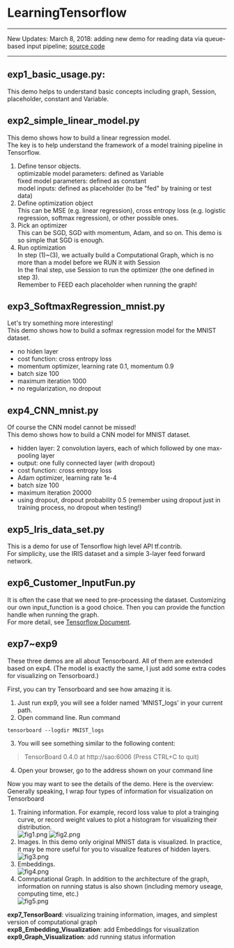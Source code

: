 # LearningTensorflow        

***
New Updates:
March 8, 2018: adding new demo for reading data via queue-based input pipeline; [source code](https://github.com/SaoYan/LearningTensorflow/blob/master/exp11_user_dataset_low_API.py)

***

## exp1_basic_usage.py:     
This demo helps to understand basic concepts including graph, Session, placeholder, constant and Variable.

## exp2_simple_linear_model.py    
This demo shows how to build a linear regression model.     
The key is to help understand the framework of a model training pipeline in Tensorflow.      
1. Define tensor objects.    
optimizable model parameters: defined as Variable    
fixed model parameters: defined as constant    
model inputs: defined as placeholder (to be "fed" by training or test data)    
2. Define optimization object    
This can be MSE (e.g. linear regression), cross entropy loss (e.g. logistic regression, softmax regression), or other possible ones.    
3. Pick an optimizer    
This can be SGD, SGD with momentum, Adam, and so on. This demo is so simple that SGD is enough.    
4. Run optimization    
In step (1)~(3), we actually build a Computational Graph, which is no more than a model before we RUN it with Session    
In the final step, use Session to run the optimizer (the one defined in step 3).    
Remember to FEED each placeholder when running the graph!

## exp3_SoftmaxRegression_mnist.py    
Let's try something more interesting!    
This demo shows how to build a sofmax regression model for the MNIST dataset.    
* no hiden layer  
* cost function: cross entropy loss    
* momentum optimizer, learning rate 0.1, momentum 0.9    
* batch size 100    
* maximum iteration 1000    
* no regularization, no dropout

## exp4_CNN_mnist.py    
Of course the CNN model cannot be missed!    
This demo shows how to build a CNN model for MNIST dataset.    
* hidden layer: 2 convolution layers, each of which followed by one max-pooling layer    
* output: one fully connected layer (with dropout)    
* cost function: cross entropy loss    
* Adam optimizer, learning rate 1e-4    
* batch size 100    
* maximum iteration 20000    
* using dropout, dropout probability 0.5 (remember using dropout just in training process, no dropout when testing!)

## exp5_Iris_data_set.py
This is a demo for use of Tensorflow high level API tf.contrib.    
For simplicity, use the IRIS dataset and a simple 3-layer feed forward network.

## exp6_Customer_InputFun.py
It is often the case that we need to pre-processing the dataset. Customizing our own input_function is a good choice. Then you can provide the function handle when running the graph.     
For more detail, see [Tensorflow Document](https://www.tensorflow.org/get_started/input_fn).

## exp7~exp9
These three demos are all about Tensorboard. All of them are extended based on exp4. (The model is exactly the same, I just add some extra codes for visualizing on Tensorboard.)

First, you can try Tensorboard and see how amazing it is.       
1. Just run exp9, you will see a folder named 'MNIST_logs' in your current path.    
2. Open command line. Run command
```
tensorboard --logdir MNIST_logs
```    
3. You will see something similar to the following content:    
> TensorBoard 0.4.0 at http://sao:6006 (Press CTRL+C to quit)

4. Open your browser, go to the address shown on your command line

Now you may want to see the details of the demo. Here is the overview:    
Generally speaking, I wrap four types of information for visualization on Tensorboard    
1. Training information. For example, record loss value to plot a trainging curve, or record weight values to plot a histogram for visualizing their distribution.  
![fig1.png](https://github.com/SaoYan/LearningTensorflow/blob/master/Figures/fig1.png)
![fig2.png](https://github.com/SaoYan/LearningTensorflow/blob/master/Figures/fig2.png)
2. Images. In this demo only original MNIST data is visualized. In practice, it may be more useful for you to visualize features of hidden layers.
![fig3.png](https://github.com/SaoYan/LearningTensorflow/blob/master/Figures/fig3.png)
3. Embeddings.  
![fig4.png](https://github.com/SaoYan/LearningTensorflow/blob/master/Figures/fig4.png)
4. Comnputational Graph. In addition to the architecture of the graph, information on running status is also shown (including memory useage, computing time, etc.)  
![fig5.png](https://github.com/SaoYan/LearningTensorflow/blob/master/Figures/fig5.png)

**exp7_TensorBoard**: visualizing training information, images, and simplest version of computational graph    
**exp8_Embedding_Visualization**: add Embeddings for visualization    
**exp9_Graph_Visualization**: add running status information
